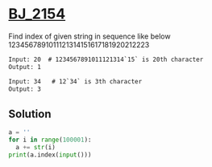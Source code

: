 # [BJ_2154](https://acmicpc.net/problem/2154)

Find index of given string in sequence like below
1234567891011121314151617181920212223

```txt
Input: 20  # 1234567891011121314`15` is 20th character
Output: 1

Input: 34   # 12`34` is 3th character
Output: 3
```

## Solution

```py
a = ''
for i in range(100001):
  a += str(i)
print(a.index(input()))
```
